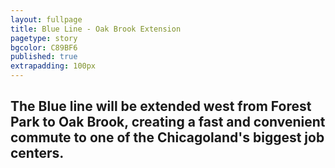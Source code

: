 ```yaml
---
layout: fullpage
title: Blue Line - Oak Brook Extension
pagetype: story
bgcolor: C89BF6
published: true
extrapadding: 100px
---
```


## The Blue line will be extended west from Forest Park to Oak Brook, creating a fast and convenient commute to one of the Chicagoland's biggest job centers.
